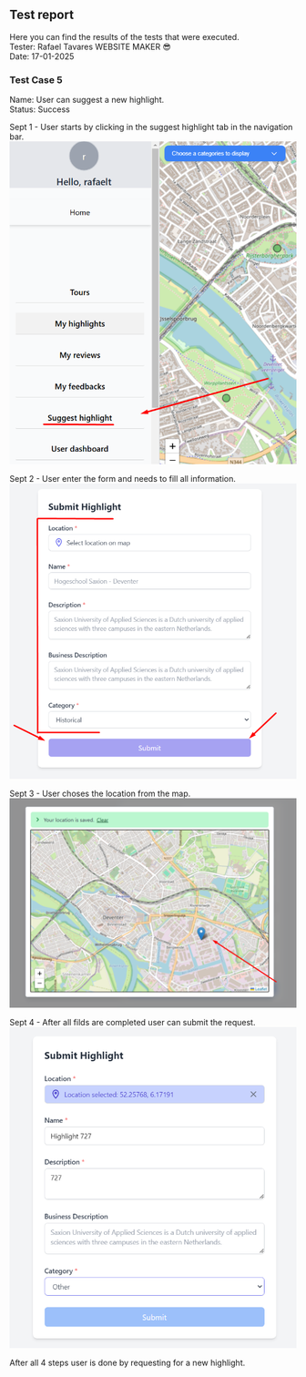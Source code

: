 ## Test report

Here you can find the results of the tests that were executed.<br>
Tester: Rafael Tavares WEBSITE MAKER 😎 <br>
Date: 17-01-2025<br>

### Test Case 5
Name: User can suggest a new highlight. <br>
Status: Success

Sept 1 - User starts by clicking in the suggest highlight tab in the navigation bar.
![alt text](../img/test_cases/suggest-highlight1.png)<br>

Sept 2 - User enter the form and needs to fill all information.
![alt text](../img/test_cases/suggest-highlight2.png)<br>

Sept 3 - User choses the location from the map.
![alt text](../img/test_cases/suggest-highlight3.png)<br>

Sept 4 - After all filds are completed user can submit the request.
![alt text](../img/test_cases/suggest-highlight4.png)<br>

After all 4 steps user is done by requesting for a new highlight.